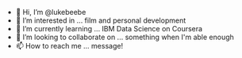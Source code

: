 - 👋 Hi, I’m @lukebeebe
- 👀 I’m interested in ... film and personal development
- 🌱 I’m currently learning ... IBM Data Science on Coursera
- 💞️ I’m looking to collaborate on ... something when I'm able enough
- 📫 How to reach me ... message!

<!---
lukebeebe/lukebeebe is a ✨ special ✨ repository because its `README.md` (this file) appears on your GitHub profile.
You can click the Preview link to take a look at your changes.
--->
